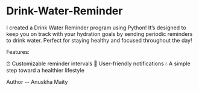 # Drink-Water-Reminder
I created a Drink Water Reminder program using Python! It’s designed to keep you on track with your hydration goals by sending periodic reminders to drink water. Perfect for staying healthy and focused throughout the day!

Features:

⏰ Customizable reminder intervals
📱 User-friendly notifications
💧 A simple step toward a healthier lifestyle
<br>

Author -- Anuskha Maity
